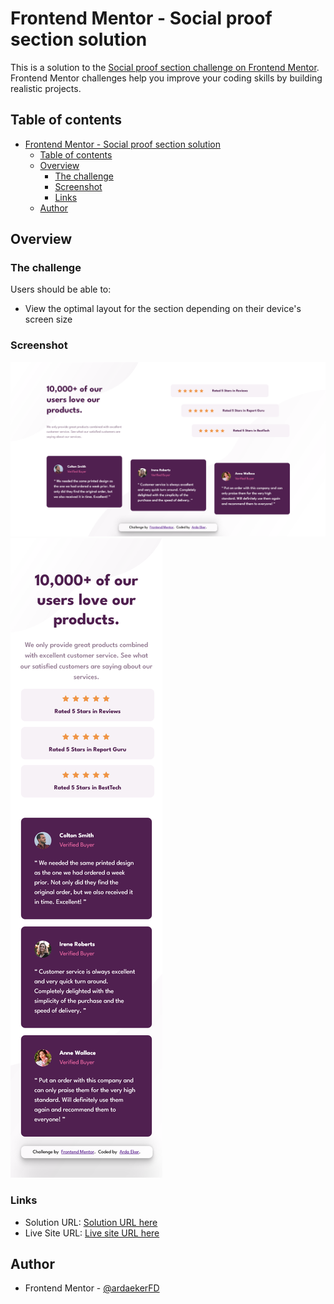 # Frontend Mentor - Social proof section solution

This is a solution to the [Social proof section challenge on Frontend Mentor](https://www.frontendmentor.io/challenges/social-proof-section-6e0qTv_bA). Frontend Mentor challenges help you improve your coding skills by building realistic projects.

## Table of contents

- [Frontend Mentor - Social proof section solution](#frontend-mentor---social-proof-section-solution)
  - [Table of contents](#table-of-contents)
  - [Overview](#overview)
    - [The challenge](#the-challenge)
    - [Screenshot](#screenshot)
    - [Links](#links)
  - [Author](#author)

## Overview

### The challenge

Users should be able to:

- View the optimal layout for the section depending on their device's screen size

### Screenshot

![](./src/images/screenshot/screenshot-desktop.png)
![](./src/images/screenshot/screenshot-mobile.png)

### Links

- Solution URL: [Solution URL here](https://www.frontendmentor.io/solutions/social-proof-section-yhWa5Ecayw)
- Live Site URL: [Live site URL here](https://ardaekerfrontendmentor-10.netlify.app/)

## Author

- Frontend Mentor - [@ardaekerFD](https://www.frontendmentor.io/profile/ardaekerFD)
